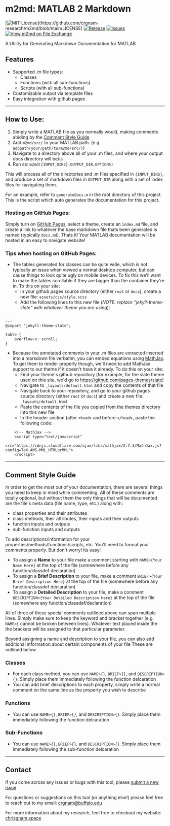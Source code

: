 # m2md: MATLAB 2 Markdown

[![MIT License](https://img.shields.io/apm/l/atomic-design-ui.svg?)](https://github.com/crgnam-research/m2md/blob/main/LICENSE)
[![Release](https://img.shields.io/github/v/release/crgnam-research/m2md?include_prereleases)](https://github.com/crgnam-research/m2md/releases/tag/0.9.3)
[![Issues](https://img.shields.io/github/issues/crgnam-research/m2md)](https://github.com/crgnam-research/m2md/issues)
[![View m2md on File Exchange](https://www.mathworks.com/matlabcentral/images/matlab-file-exchange.svg)](https://www.mathworks.com/matlabcentral/fileexchange/88046-m2md)

A Utility for Generating Markdown Documentation for MATLAB

## Features
- Supported .m file types:
  - Classes
  - Functions (with all sub-functions)
  - Scripts (with all sub-functions)
- Customizable output via template files
- Easy integration with github pages

***

## How to Use:

1. Simply write a MATLAB file as you normally would, making comments abiding by the [Comment Style Guide](#comment-style-guide)
4. Add `m2md/src/` to your MATLAB path.  (e.g. `addpath(your/path/to/m2md/src/)`)
5. Navigate to a directory above all of your .m files, and where your output docs directory will be/is
6. Run as: `m2md({INPUT_DIRS},OUTPUT_DIR,OPTIONS)`

This will process all of the directories and .m files specified in `{INPUT_DIRS}`, and produce a set of markdown files in `OUTPUT_DIR` along with a set of index files for navigating them.

For an example, refer to `generateDocs.m` in the root directory of this project.  This is the script which auto generates the documentation for this project.

### Hosting on GitHub Pages:
Simply turn on [GitHub Pages](https://guides.github.com/features/pages/), select a theme, create an `index.md` file, and create a link to whatever the base markdown file thats been generated is named (typically `docs.md`).  Thats it!  Your MATLAB documentation will be hosted in an easy to navigate website!

### Tips when hosting on GitHub Pages:

- The tables generated for classes can be quite wide, which is not typically an issue when viewed a normal desktop computer, but can cause things to look quite ugly on mobile devices.  To fix this we'll want to make the tables scrollable if they are bigger than the container they're in.  To this on your site:
  - In your github pages source directory (either `root` or `docs`), create a new file: `assets/css/style.scss`
  - Add the following lines to this new file (*NOTE: replace "jekyll-theme-slate" with whatever theme you are using*):
```
---
---
@import "jekyll-theme-slate";

table {
    overflow-x: scroll;
}
```
- Because the annotated comments in your .m files are extracted inserted into a markdown file verbatim, you can embed equations using [MathJax](https://www.mathjax.org/).  To get them to render properly though, we'll need to add MathJax support to our theme if it doesn't have it already.  To do this on your site:
  - Find your theme's github repository (for example, for the slate theme used on this site, we'd go to https://github.com/pages-themes/slate)
  - Navigate to `_layouts/default.html` and copy the contents of that file
  - Navigate back to your repository, and go to your github pages source directory (either `root` or `docs`) and create a new file: `_layouts/default.html`
  - Paste the contents of the file you copied from the themes directory into this new file
  - In the header section (after `<head>` and before `</head>`, paste the following code:
```
    <!-- MathJax -->
    <script type="text/javascript"
      src="https://cdnjs.cloudflare.com/ajax/libs/mathjax/2.7.3/MathJax.js?config=TeX-AMS-MML_HTMLorMML">
    </script>
```

***
## Comment Style Guide
In order to get the most out of your documentation, there are several things you need to keep in mind while commenting.  All of these comments are totally optional, but without them the only things that will be documented are the file's meta data (file name, type, etc.) along with:

- class properties and their attributes
- class methods, their attributes, their inputs and their outputs
- function inputs and outputs
- sub-function inputs and outputs

To add descriptions/information for your properties/methods/functions/scripts, etc. You'll need to format your comments properly.  But don't worry!  Its easy!

- To assign a **Name** to your file make a comment starting with `NAME>{Your Name Here}` at the top of the file (somewhere before any function/classdef declaration)
- To assign a **Brief Description** to your file, make a comment `BRIEF>{Your Brief Description Here}` at the top of the file (somewhere before any function/classdef declaration)
- To assign a **Detailed Description** to your file, make a comment `DESCRIPTION>{Your Detailed Description Here}` at the top of the file (somewhere any function/classdef/declaration)

All of three of these special comments outlined above can span multiple lines.  Simply make sure to keep the keyword and bracket together (e.g. `NAME>{` cannot be broken between lines).  Whatever text placed inside the the brackets will be assigned to that particular parameter.

Beyond assigning a name and description to your file, you can also add additional information about certain components of your file These are outlined below.

### Classes
- For each class method, you can use `NAME>{}`, `BRIEF>{}`, and `DESCRIPTION>{}`. Simply place them immediately following the function delcaration
- You can add brief descriptions to each property, simply write a normal comment on the same line as the property you wish to describe

### Functions
- You can use `NAME>{}`, `BRIEF>{}`, and `DESCRIPTION>{}`.  Simply place them immediately following the function delcaration

### Sub-Functions
- You can use `NAME>{}`, `BRIEF>{}`, and `DESCRIPTION>{}`.  Simply place them immediately following the sub-function delcaration

***
## Contact
If you come across any issues or bugs with this tool, please [submit a new issue](https://github.com/crgnam-research/m2md/issues)

For questions or suggestions on this tool (or anything else!) please feel free to reach out to my email: [crgnam@buffalo.edu](mailto:crgnam@buffalo.edu)

For more information about my research, feel free to checkout my website: [chrisgnam.space](chrisgnam.space)
